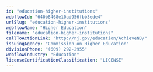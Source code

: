 ```yaml
---
id: "education-higher-institutions"
webflowId: "640b8468e10ad956fbb3ede4"
urlSlug: "education-higher-institutions"
webflowName: "Higher Education"
filename: "education-higher-institutions"
callToActionLink: "http://nj.gov/education/AchieveNJ/"
issuingAgency: "Commission on Higher Education"
divisionPhone: "(609) 292-2955"
webflowIndustry: "Education"
licenseCertificationClassification: "LICENSE"
---
```

